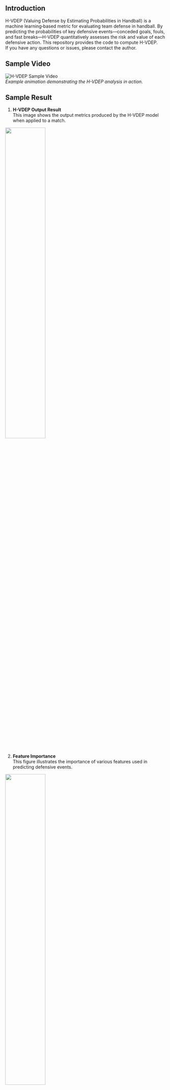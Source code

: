 ## Introduction
H-VDEP (Valuing Defense by Estimating Probabilities in Handball) is a machine learning‐based metric for evaluating team defense in handball. By predicting the probabilities of key defensive events—conceded goals, fouls, and fast breaks—H-VDEP quantitatively assesses the risk and value of each defensive action. This repository provides the code to compute H-VDEP.  
If you have any questions or issues, please contact the author.

## Sample Video
![H-VDEP Sample Video](https://github.com/user-attachments/assets/226365ba-2bae-43d6-947d-c303dc09e364)  
*Example animation demonstrating the H-VDEP analysis in action.*

## Sample Result
1. **H-VDEP Output Result**  
   This image shows the output metrics produced by the H-VDEP model when applied to a match.

<div align="left">
<img src="https://github.com/user-attachments/assets/6b103159-dab6-407e-ac26-17c935ee2e2c" width="50%" />
</div>

2. **Feature Importance**  
   This figure illustrates the importance of various features used in predicting defensive events.

<div align="left">
<img src="https://github.com/user-attachments/assets/211d312d-30d0-4bd7-8be6-059d3fe8a7fb" width="50%" />
</div>

3. **Relationship between Conceded Goals and H-VDEP**  
   This graph depicts the correlation between the number of conceded goals and the H-VDEP score.

<div align="left">
<img src="https://github.com/YOUR_USERNAME/H-VDEP/assets/conceded_goals_relation.png" width="50%" />
</div>
## Author
Ren Kobayashi - kobayashi.ren@g.sp.m.is.nagoya-u.ac.jp
## Requirements
- Python 3.x  
- To install dependencies, run:  
  `pip install -r requirements.txt`

## Evaluation from Scratch

### Step 1: Downloading the Required Data
Please download the necessary datasets from [Google Drive](https://drive.google.com/drive/folders/YOUR_DRIVE_LINK):
- `handball_match_data.xlsx`: Annotation data.
- `tracking_data.json`: Player coordinate data.
- `videos`: Raw match videos (optional for extracting player positions).

### Step 2: Running the Code and Checking the Results
1. Execute the analysis script:  
   `python3 run_H-VDEP.py`
2. Review the generated figures in the `results` folder.
